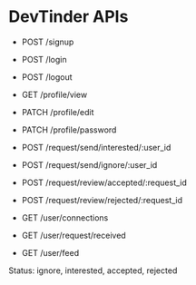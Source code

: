 # DevTinder APIs

- POST /signup
- POST /login
- POST /logout

- GET /profile/view
- PATCH /profile/edit
- PATCH /profile/password

- POST /request/send/interested/:user_id
- POST /request/send/ignore/:user_id
- POST /request/review/accepted/:request_id
- POST /request/review/rejected/:request_id

- GET /user/connections
- GET /user/request/received
- GET /user/feed

Status: ignore, interested, accepted, rejected